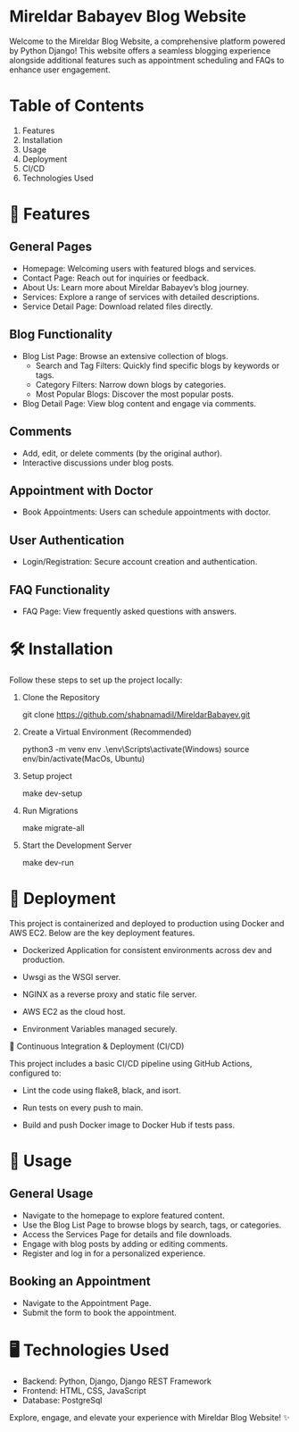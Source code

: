 # Mireldar Babayev Blog Website

Welcome to the Mireldar Blog Website, a comprehensive platform powered by Python Django! This website offers a seamless blogging experience alongside additional features such as appointment scheduling and FAQs to enhance user engagement.

# Table of Contents

1. Features
2. Installation
3. Usage
4. Deployment
5. CI/CD
6. Technologies Used


# 🚀 Features

## General Pages

- Homepage: Welcoming users with featured blogs and services.
- Contact Page: Reach out for inquiries or feedback.
- About Us: Learn more about Mireldar Babayev’s blog journey.
- Services: Explore a range of services with detailed descriptions.
- Service Detail Page: Download related files directly.

## Blog Functionality

- Blog List Page: Browse an extensive collection of blogs.
    - Search and Tag Filters: Quickly find specific blogs by keywords or tags.
    - Category Filters: Narrow down blogs by categories.
    - Most Popular Blogs: Discover the most popular posts.
- Blog Detail Page: View blog content and engage via comments.

## Comments

- Add, edit, or delete comments (by the original author).
- Interactive discussions under blog posts.

## Appointment with Doctor

- Book Appointments: Users can schedule appointments with doctor.

## User Authentication

- Login/Registration: Secure account creation and authentication.

## FAQ Functionality

- FAQ Page: View frequently asked questions with answers.


# 🛠️ Installation

Follow these steps to set up the project locally:

1. Clone the Repository

    git clone https://github.com/shabnamadil/MireldarBabayev.git

2. Create a Virtual Environment (Recommended)

    python3 -m venv env
    .\env\Scripts\activate(Windows)
    source env/bin/activate(MacOs, Ubuntu)

3. Setup project

    make dev-setup

4. Run Migrations

    make migrate-all

5. Start the Development Server

    make dev-run

# 🚀 Deployment

This project is containerized and deployed to production using Docker and AWS EC2. Below are the key deployment features.

- Dockerized Application for consistent environments across dev and production.

- Uwsgi as the WSGI server.

- NGINX as a reverse proxy and static file server.

- AWS EC2 as the cloud host.

- Environment Variables managed securely.

🔄 Continuous Integration & Deployment (CI/CD)

This project includes a basic CI/CD pipeline using GitHub Actions, configured to:

- Lint the code using flake8, black, and isort.

- Run tests on every push to main.

- Build and push Docker image to Docker Hub if tests pass.

# 📖 Usage

## General Usage

- Navigate to the homepage to explore featured content.
- Use the Blog List Page to browse blogs by search, tags, or categories.
- Access the Services Page for details and file downloads.
- Engage with blog posts by adding or editing comments.
- Register and log in for a personalized experience.

## Booking an Appointment

- Navigate to the Appointment Page.
- Submit the form to book the appointment.


# 🖥️ Technologies Used

- Backend: Python, Django, Django REST Framework
- Frontend: HTML, CSS, JavaScript
- Database: PostgreSql


Explore, engage, and elevate your experience with Mireldar Blog Website! ✨